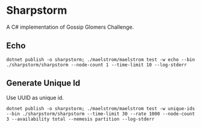 # Sharpstorm
A C# implementation of Gossip Glomers Challenge.

## Echo
``` shell
dotnet publish -o sharpstorm; ./maelstrom/maelstrom test -w echo --bin ./sharpstorm/sharpstorm --node-count 1 --time-limit 10 --log-stderr
```

## Generate Unique Id
Use UUID as unique id.
``` shell
dotnet publish -o sharpstorm; ./maelstrom/maelstrom test -w unique-ids --bin ./sharpstorm/sharpstorm --time-limit 30 --rate 1000 --node-count 3 --availability total --nemesis partition --log-stderr
```